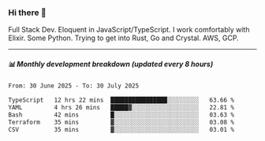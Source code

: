 ### Hi there 👋

Full Stack Dev. Eloquent in JavaScript/TypeScript. I work comfortably with Elixir. Some Python. Trying to get into Rust, Go and Crystal. AWS, GCP.

***

##### 📊 Monthly development breakdown (updated every 8 hours)

<!--START_SECTION:waka-->

```txt
From: 30 June 2025 - To: 30 July 2025

TypeScript   12 hrs 22 mins  ████████████████░░░░░░░░░   63.66 %
YAML         4 hrs 26 mins   █████▓░░░░░░░░░░░░░░░░░░░   22.81 %
Bash         42 mins         █░░░░░░░░░░░░░░░░░░░░░░░░   03.63 %
Terraform    35 mins         ▓░░░░░░░░░░░░░░░░░░░░░░░░   03.08 %
CSV          35 mins         ▓░░░░░░░░░░░░░░░░░░░░░░░░   03.01 %
```

<!--END_SECTION:waka-->
